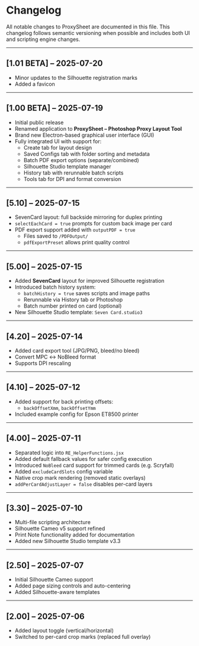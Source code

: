 # Changelog

All notable changes to ProxySheet are documented in this file. This changelog follows semantic versioning when possible and includes both UI and scripting engine changes.

---

## [1.01 BETA] – 2025-07-20

- Minor updates to the Silhouette registration marks
- Added a favicon

---

## [1.00 BETA] – 2025-07-19

- Initial public release
- Renamed application to **ProxySheet – Photoshop Proxy Layout Tool**
- Brand new Electron-based graphical user interface (GUI)
- Fully integrated UI with support for:
  - Create tab for layout design
  - Saved Configs tab with folder sorting and metadata
  - Batch PDF export options (separate/combined)
  - Silhouette Studio template manager
  - History tab with rerunnable batch scripts
  - Tools tab for DPI and format conversion

---

## [5.10] – 2025-07-15

- SevenCard layout: full backside mirroring for duplex printing
- `selectEachCard = true` prompts for custom back image per card
- PDF export support added with `outputPDF = true`
  - Files saved to `/PDFOutput/`
  - `pdfExportPreset` allows print quality control

---

## [5.00] – 2025-07-15

- Added **SevenCard** layout for improved Silhouette registration
- Introduced batch history system:
  - `batchHistory = true` saves scripts and image paths
  - Rerunnable via History tab or Photoshop
  - Batch number printed on card (optional)
- New Silhouette Studio template: `Seven Card.studio3`

---

## [4.20] – 2025-07-14

- Added card export tool (JPG/PNG, bleed/no bleed)
- Convert MPC ↔ NoBleed format
- Supports DPI rescaling

---

## [4.10] – 2025-07-12

- Added support for back printing offsets:
  - `backOffsetXmm`, `backOffsetYmm`
- Included example config for Epson ET8500 printer

---

## [4.00] – 2025-07-11

- Separated logic into `RE_HelperFunctions.jsx`
- Added default fallback values for safer config execution
- Introduced `NoBleed` card support for trimmed cards (e.g. Scryfall)
- Added `excludeCardSlots` config variable
- Native crop mark rendering (removed static overlays)
- `addPerCardAdjustLayer = false` disables per-card layers

---

## [3.30] – 2025-07-10

- Multi-file scripting architecture
- Silhouette Cameo v5 support refined
- Print Note functionality added for documentation
- Added new Silhouette Studio template v3.3

---

## [2.50] – 2025-07-07

- Initial Silhouette Cameo support
- Added page sizing controls and auto-centering
- Added Silhouette-aware templates

---

## [2.00] – 2025-07-06

- Added layout toggle (vertical/horizontal)
- Switched to per-card crop marks (replaced full overlay)
